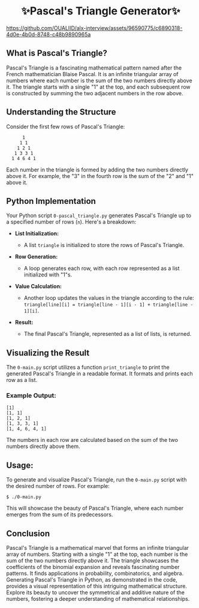 <h1><div align="center"> ✨Pascal&#39;s Triangle Generator✨</div></h1>

https://github.com/OUALIID/alx-interview/assets/96590775/c6890318-4d0e-4b0d-8748-c48b9890965a

<h2>What is Pascal&#39;s Triangle?</h2>
<p>Pascal&#39;s Triangle is a fascinating mathematical pattern named after the French mathematician Blaise Pascal. It is an infinite triangular array of numbers where each number is the sum of the two numbers directly above it. The triangle starts with a single &quot;1&quot; at the top, and each subsequent row is constructed by summing the two adjacent numbers in the row above.</p>

<h2>Understanding the Structure</h2>
<p>Consider the first few rows of Pascal&#39;s Triangle:</p>
<pre><code>      1
     1 1
    1 2 1
   1 3 3 1
  1 4 6 4 1
</code></pre>
<p>Each number in the triangle is formed by adding the two numbers directly above it. For example, the &quot;3&quot; in the fourth row is the sum of the &quot;2&quot; and &quot;1&quot; above it.</p>

<h2>Python Implementation</h2>
<p>Your Python script <code>0-pascal_triangle.py</code> generates Pascal&#39;s Triangle up to a specified number of rows (<code>n</code>). Here&#39;s a breakdown:</p>
<ul>
<li><p><strong>List Initialization:</strong></p>
<ul>
<li>A list <code>triangle</code> is initialized to store the rows of Pascal&#39;s Triangle.</li>
</ul>
</li>
<li><p><strong>Row Generation:</strong></p>
<ul>
<li>A loop generates each row, with each row represented as a list initialized with &quot;1&quot;s.</li>
</ul>
</li>
<li><p><strong>Value Calculation:</strong></p>
<ul>
<li>Another loop updates the values in the triangle according to the rule: <code>triangle[line][i] = triangle[line - 1][i - 1] + triangle[line - 1][i]</code>.</li>
</ul>
</li>
<li><p><strong>Result:</strong></p>
<ul>
<li>The final Pascal&#39;s Triangle, represented as a list of lists, is returned.</li>
</ul>
</li>
</ul>

<h2>Visualizing the Result</h2>
<p>The <code>0-main.py</code> script utilizes a function <code>print_triangle</code> to print the generated Pascal&#39;s Triangle in a readable format. It formats and prints each row as a list.</p>
<h3>Example Output:</h3>
<pre><code>[1]
[1, 1]
[1, 2, 1]
[1, 3, 3, 1]
[1, 4, 6, 4, 1]
</code></pre>
<p>The numbers in each row are calculated based on the sum of the two numbers directly above them.</p>

<h2>Usage:</h2>
<p>To generate and visualize Pascal&#39;s Triangle, run the <code>0-main.py</code> script with the desired number of rows. For example:</p>
<pre><code>$ ./0-main.py
</code></pre>
<p>This will showcase the beauty of Pascal&#39;s Triangle, where each number emerges from the sum of its predecessors.</p>

<h2>Conclusion</h2>
<p>Pascal's Triangle is a mathematical marvel that forms an infinite triangular array of numbers. Starting with a single "1" at the top, each number is the sum of the two numbers directly above it. The triangle showcases the coefficients of the binomial expansion and reveals fascinating number patterns. It finds applications in probability, combinatorics, and algebra. Generating Pascal's Triangle in Python, as demonstrated in the code, provides a visual representation of this intriguing mathematical structure. Explore its beauty to uncover the symmetrical and additive nature of the numbers, fostering a deeper understanding of mathematical relationships.</p>
